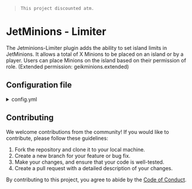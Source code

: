 > `This project discounted atm.`

# JetMinions - Limiter

The Jetminions-Limiter plugin adds the ability to set island limits in JetMinions. It allows a total of X Minions to be placed on an island or by a player. Users can place Minions on the island based on their permission of role. (Extended permission: geikminions.extended)

## Configuration file
<details>
  <summary>config.yml</summary>

    onLimit: "&3Skyblock &cDaha fazla minyon koyamazsın!"
    limit: 3
    extendedLimit: 5
    data: {}
</details>

## Contributing

We welcome contributions from the community! If you would like to contribute, please follow these guidelines:

1. Fork the repository and clone it to your local machine.
2. Create a new branch for your feature or bug fix.
3. Make your changes, and ensure that your code is well-tested.
4. Create a pull request with a detailed description of your changes.

By contributing to this project, you agree to abide by the [Code of Conduct](CODE_OF_CONDUCT.md).